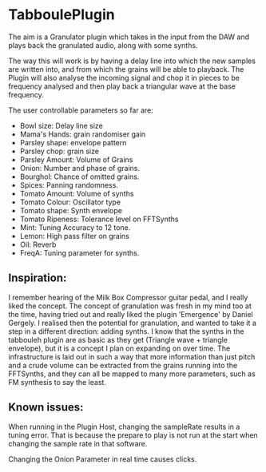 # TabboulePlugin

The aim is a Granulator plugin which takes in the input from the DAW and plays
back the granulated audio, along with some synths.

The way this will work is by having a delay line into which the new samples
are written into, and from which the grains will be able to playback.
The Plugin will also analyse the incoming signal and chop it in pieces to be
frequency analysed and then play back a triangular wave at the base frequency.

The user controllable parameters so far are:
* Bowl size: Delay line size
* Mama's Hands: grain randomiser gain
* Parsley shape: envelope pattern
* Parsley chop: grain size
* Parsley Amount: Volume of Grains
* Onion: Number and phase of grains.
* Bourghol: Chance of omitted grains.
* Spices: Panning randomness.
* Tomato Amount: Volume of synths
* Tomato Colour: Oscillator type
* Tomato shape: Synth envelope
* Tomato Ripeness: Tolerance level on FFTSynths
* Mint: Tuning Accuracy to 12 tone.
* Lemon: High pass filter on grains
* Oil: Reverb
* FreqA: Tuning parameter for synths.


## Inspiration:

I remember hearing of the Milk Box Compressor guitar pedal, and I really liked
the concept. The concept of granulation was fresh in my mind too at the time,
having tried out and really liked the plugin 'Emergence' by Daniel Gergely.
I realised then the potential for granulation, and wanted to take it a step in
a different direction: adding synths.
I know that the synths in the tabbouleh plugin are as basic as they get
(Triangle wave + triangle envelope), but it is a concept I plan on expanding
on over time. The infrastructure is laid out in such a way that more
information than just pitch and a crude volume can be extracted from the
grains running into the FFTSynths, and they can all be mapped to many more
parameters, such as FM synthesis to say the least.

## Known issues:

When running in the Plugin Host, changing the sampleRate results in a tuning
error. That is because the prepare to play is not run at the start when
changing the sample rate in that software.

Changing the Onion Parameter in real time causes clicks.

